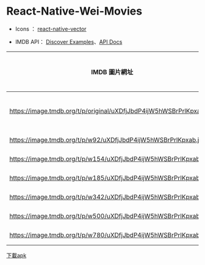 # React-Native-Wei-Movies

- Icons ： [react-native-vector](https://github.com/oblador/react-native-vector-icons)

- IMDB API： [Discover Examples](https://www.themoviedb.org/documentation/api/discover)、[API Docs](https://developers.themoviedb.org/3/movies/get-movie-details)

| IMDB 圖片網址                                                       | 對應尺寸 |
| ------------------------------------------------------------------- | -------- |
| https://image.tmdb.org/t/p/original/uXDfjJbdP4ijW5hWSBrPrlKpxab.jpg | 原始尺寸 |
| https://image.tmdb.org/t/p/w92/uXDfjJbdP4ijW5hWSBrPrlKpxab.jpg      | 寬 92    |
| https://image.tmdb.org/t/p/w154/uXDfjJbdP4ijW5hWSBrPrlKpxab.jpg     | 寬 154   |
| https://image.tmdb.org/t/p/w185/uXDfjJbdP4ijW5hWSBrPrlKpxab.jpg     | 寬 185   |
| https://image.tmdb.org/t/p/w342/uXDfjJbdP4ijW5hWSBrPrlKpxab.jpg     | 寬 342   |
| https://image.tmdb.org/t/p/w500/uXDfjJbdP4ijW5hWSBrPrlKpxab.jpg     | 寬 500   |
| https://image.tmdb.org/t/p/w780/uXDfjJbdP4ijW5hWSBrPrlKpxab.jpg     | 寬 780   |


[下載apk](https://drive.google.com/file/d/18JFhCTpoW7Bti-xaXq5XM2ER8zKES00b/view?usp=sharing)
